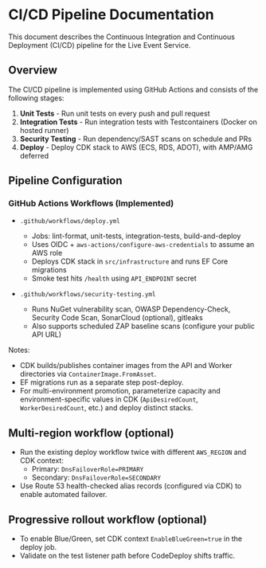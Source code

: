 # CI/CD Pipeline Documentation

This document describes the Continuous Integration and Continuous Deployment (CI/CD) pipeline for the Live Event Service.

## Overview

The CI/CD pipeline is implemented using GitHub Actions and consists of the following stages:

1. **Unit Tests** - Run unit tests on every push and pull request
2. **Integration Tests** - Run integration tests with Testcontainers (Docker on hosted runner)
3. **Security Testing** - Run dependency/SAST scans on schedule and PRs
4. **Deploy** - Deploy CDK stack to AWS (ECS, RDS, ADOT), with AMP/AMG deferred

## Pipeline Configuration

### GitHub Actions Workflows (Implemented)

- `.github/workflows/deploy.yml`
  - Jobs: lint-format, unit-tests, integration-tests, build-and-deploy
  - Uses OIDC + `aws-actions/configure-aws-credentials` to assume an AWS role
  - Deploys CDK stack in `src/infrastructure` and runs EF Core migrations
  - Smoke test hits `/health` using `API_ENDPOINT` secret

- `.github/workflows/security-testing.yml`
  - Runs NuGet vulnerability scan, OWASP Dependency-Check, Security Code Scan, SonarCloud (optional), gitleaks
  - Also supports scheduled ZAP baseline scans (configure your public API URL)

Notes:
- CDK builds/publishes container images from the API and Worker directories via `ContainerImage.FromAsset`.
- EF migrations run as a separate step post-deploy.
- For multi-environment promotion, parameterize capacity and environment-specific values in CDK (`ApiDesiredCount`, `WorkerDesiredCount`, etc.) and deploy distinct stacks.

## Multi-region workflow (optional)
- Run the existing deploy workflow twice with different `AWS_REGION` and CDK context:
  - Primary: `DnsFailoverRole=PRIMARY`
  - Secondary: `DnsFailoverRole=SECONDARY`
- Use Route 53 health-checked alias records (configured via CDK) to enable automated failover.

## Progressive rollout workflow (optional)
- To enable Blue/Green, set CDK context `EnableBlueGreen=true` in the deploy job.
- Validate on the test listener path before CodeDeploy shifts traffic.